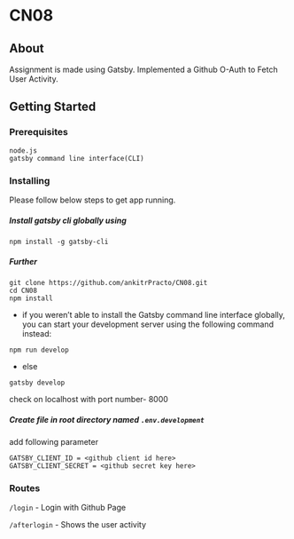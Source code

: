 # CN08

## About 
Assignment is made using Gatsby. Implemented a Github O-Auth to Fetch User Activity.

## Getting Started 

### Prerequisites

```
node.js
gatsby command line interface(CLI)
```

### Installing

Please follow below steps to get app running.

##### Install gatsby cli globally using
```
npm install -g gatsby-cli
```

##### Further
```
git clone https://github.com/ankitrPracto/CN08.git
cd CN08
npm install
```
* if you weren’t able to install the Gatsby command line interface globally, you can start your development server using the following command instead:
 ```
 npm run develop
 ```
* else
 ```
 gatsby develop
 ```

check on localhost with port number- 8000

##### Create file in root directory named `.env.development`
add following parameter
```
GATSBY_CLIENT_ID = <github client id here>
GATSBY_CLIENT_SECRET = <github secret key here>
```

### Routes
`/login` - Login with Github Page

`/afterlogin` - Shows the user activity

